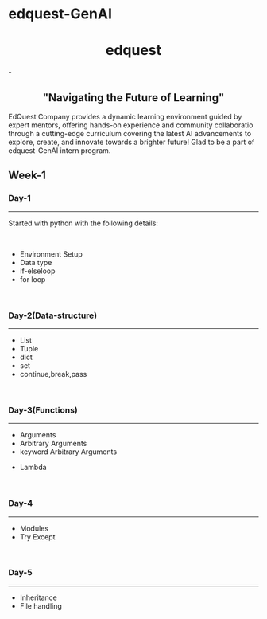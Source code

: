 # edquest-GenAI

<h1 align ="center">edquest</h1> - <h2 align ="center">"Navigating the Future of Learning"</h2>
<p>EdQuest Company provides a dynamic learning environment guided by expert mentors, offering hands-on experience and community collaboratio through a cutting-edge curriculum covering the latest AI advancements to explore, create, and innovate towards a brighter future! Glad to be a part of edquest-GenAI intern program.</p>
<h2>Week-1</h2>
<h3>Day-1</h3>
<hr>
<p>Started with python with the following details:</p><br>
<ul>
  <li>Environment Setup</li>
  <li>Data type</li>
  <li>if-elseloop</li>
  <li>for loop</li>
</ul><br>
<h3>Day-2(Data-structure)</h2>
<hr>
<ul>
  <li>List</li>
  <li>Tuple</li>
  <li>dict</li>
  <li>set</li>
  <li>continue,break,pass</li>
</ul><br>
<h3>Day-3(Functions)</h2>
<hr>
<ul>
  <li>Arguments</li>
  <li>Arbitrary Arguments</li>
  <li>keyword Arbitrary Arguments</li>
</ul>
<ul>
  <li>Lambda</li>
</ul><br>
<h3>Day-4</h2>
<hr>
<ul>
  <li>Modules</li>
  <li>Try Except</li>
</ul><br>
<h3>Day-5</h2>
<hr>
<ul>
  <li>Inheritance</li>
  <li>File handling</li>
</ul>
